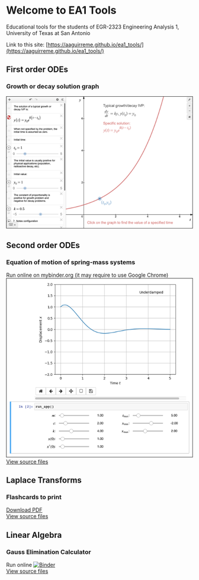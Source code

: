 # Welcome to EA1 Tools

Educational tools for the students of EGR-2323 Engineering Analysis 1,
University of Texas at San Antonio

Link to this site: [https://aaguirreme.github.io/ea1_tools/](https://aaguirreme.github.io/ea1_tools/)

## First order ODEs

### Growth or decay solution graph

[![Desmos](images/Desmos_Growth_Decay.png)](https://www.desmos.com/calculator/bb2ifdfjfh)

## Second order ODEs

### Equation of motion of spring-mass systems

Run online on mybinder.org (it may require to use Google Chrome)
[![Binder](images/Spring_Mass_Notebook.png)](https://mybinder.org/v2/gh/aaguirreme/ea1_tools/master?filepath=spring_mass_plots%2Fspring_mass_notebook.ipynb)  
[View source files](https://github.com/aaguirreme/ea1_tools/tree/master/spring_mass_plots)

## Laplace Transforms

### Flashcards to print

[Download PDF](https://latexonline.cc/compile?git=https%3A%2F%2Fgithub.com%2Faaguirreme%2Fea1_tools&target=laplace_latex%2Flaplace_latex_v3%2Fflashcards_laplace.tex&command=pdflatex&trackId=1579547601379)  
[View source files](https://github.com/aaguirreme/ea1_tools/tree/master/laplace_latex/laplace_latex_v3)

## Linear Algebra

### Gauss Elimination Calculator

Run online [![Binder](https://mybinder.org/badge_logo.svg)](https://mybinder.org/v2/gh/aaguirreme/ea1_tools/master?filepath=gauss_calc%2Fgauss_calculator_notebook.ipynb)  
[View source files](https://github.com/aaguirreme/ea1_tools/tree/master/gauss_calc)
